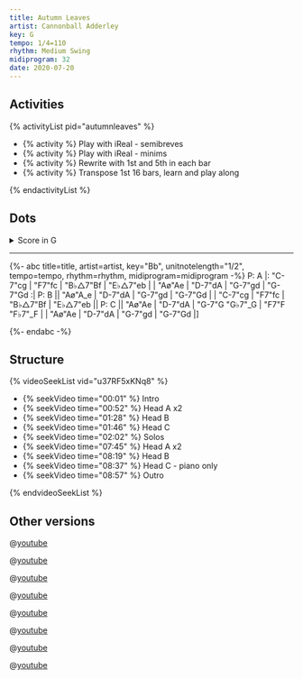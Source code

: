 ```yaml
---
title: Autumn Leaves
artist: Cannonball Adderley
key: G
tempo: 1/4=110
rhythm: Medium Swing
midiprogram: 32
date: 2020-07-20
---
```


## Activities

{% activityList pid="autumnleaves" %}

- {% activity %} Play with iReal - semibreves
- {% activity %} Play with iReal - minims
- {% activity %} Rewrite with 1st and 5th in each bar
- {% activity %} Transpose 1st 16 bars, learn and play along

{% endactivityList %}

## Dots

<details>
<summary>Score in G</summary>
<!-- prettier-ignore -->
{%- abc title=title, artist=artist, key=key,unitnotelength=1, tempo=tempo, rhythm=rhythm,  midiprogram=midiprogram -%}
P: A
|: "A-7"A | "D7"d | "G△7"G | "C△7"c |
| "F♯ø"F | "B-7"B | "E-7"E | "E-7"E :|
P: B
|| "F♯ø"F | "B-7"B | "E-7"E | "E-7"E |
| "A-7"A | "D7"d | "G△7"G | "C△7"c ||
P: C
|| "F♯ø"F | "B-7"B | "E-7"E/2 "E♭7"_E/2 | "D7"D/2 "D♭7"_D/2 |
| "F♯ø"F | "B-7"B | "E-7"E | "E-7"E |]

{%- endabc -%}

</details>

---

<!-- prettier-ignore -->
{%- abc title=title, artist=artist, key="Bb", unitnotelength="1/2", tempo=tempo, rhythm=rhythm,  midiprogram=midiprogram  -%}
P: A
|: "C-7"cg | "F7"fc | "B♭△7"Bf | "E♭△7"eb |
| "Aø"Ae | "D-7"dA | "G-7"gd | "G-7"Gd :|
P: B
|| "Aø"A_e | "D-7"dA | "G-7"gd | "G-7"Gd |
| "C-7"cg | "F7"fc | "B♭△7"Bf | "E♭△7"eb ||
P: C
|| "Aø"Ae | "D-7"dA | "G-7"G "G♭7"_G | "F7"F "F♭7"_F |
| "Aø"Ae | "D-7"dA | "G-7"gd | "G-7"Gd |]

{%- endabc -%}

## Structure

{% videoSeekList vid="u37RF5xKNq8" %}

- {% seekVideo time="00:01" %} Intro
- {% seekVideo time="00:52" %} Head A x2
- {% seekVideo time="01:28" %} Head B
- {% seekVideo time="01:46" %} Head C
- {% seekVideo time="02:02" %} Solos
- {% seekVideo time="07:45" %} Head A x2
- {% seekVideo time="08:19" %} Head B
- {% seekVideo time="08:37" %} Head C - piano only
- {% seekVideo time="08:57" %} Outro

{% endvideoSeekList %}

## Other versions

@[youtube](xXBNlApwh0c)

@[youtube](Q9vZ3hHyJL8)

@[youtube](xnW9wNN_IVg)

@[youtube](DsKBnkI_6Tk)

@[youtube](Gsz3mrnIBd0)

@[youtube](Gnp58oepHUQ)

@[youtube](rsz6TE6t7-A)

@[youtube](5jiXQmWBXbY)
